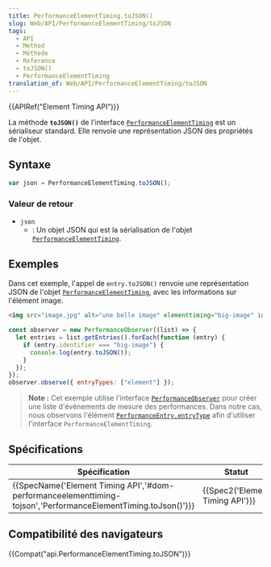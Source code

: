 ```yaml
---
title: PerformanceElementTiming.toJSON()
slug: Web/API/PerformanceElementTiming/toJSON
tags:
  - API
  - Method
  - Méthode
  - Reference
  - toJSON()
  - PerformanceElementTiming
translation_of: Web/API/PerformanceElementTiming/toJSON
---
```

{{APIRef("Element Timing API")}}

La méthode **`toJSON()`** de l'interface [`PerformanceElementTiming`](/fr/docs/Web/API/PerformanceElementTiming) est un sérialiseur standard. Elle renvoie une représentation JSON des propriétés de l'objet.

## Syntaxe

```js
var json = PerformanceElementTiming.toJSON();
```

### Valeur de retour

- `json`
  - : Un objet JSON qui est la sérialisation de l'objet [`PerformanceElementTiming`](/fr/docs/Web/API/PerformanceElementTiming).

## Exemples

Dans cet exemple, l'appel de `entry.toJSON()` renvoie une représentation JSON de l'objet [`PerformanceElementTiming`](/fr/docs/Web/API/PerformanceElementTiming), avec les informations sur l'élément image.

```html
<img src="image.jpg" alt="une belle image" elementtiming="big-image" id="myImage">
```

```js
const observer = new PerformanceObserver((list) => {
  let entries = list.getEntries().forEach(function (entry) {
    if (entry.identifier === "big-image") {
      console.log(entry.toJSON());
    }
  });
});
observer.observe({ entryTypes: ["element"] });
```

> **Note :** Cet exemple utilise l'interface [`PerformanceObserver`](/fr/docs/Web/API/PerformanceObserver) pour créer une liste d'événements de mesure des performances. Dans notre cas, nous observons l'élément [`PerformanceEntry.entryType`](/fr/docs/Web/API/PerformanceEntry/entryType) afin d'utiliser l'interface `PerformanceElementTiming`.

## Spécifications

| Spécification                                                                                                                                    | Statut                                   | Commentaire          |
| ------------------------------------------------------------------------------------------------------------------------------------------------ | ---------------------------------------- | -------------------- |
| {{SpecName('Element Timing API','#dom-performanceelementtiming-tojson','PerformanceElementTiming.toJson()')}} | {{Spec2('Element Timing API')}} | Définition initiale. |

## Compatibilité des navigateurs

{{Compat("api.PerformanceElementTiming.toJSON")}}
